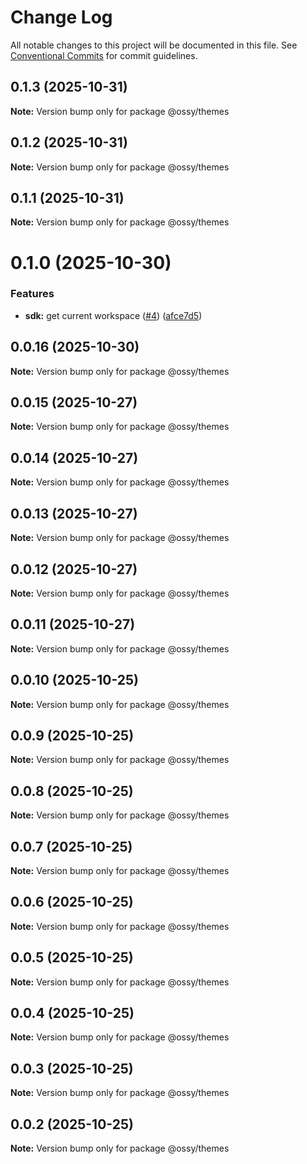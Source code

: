 # Change Log

All notable changes to this project will be documented in this file.
See [Conventional Commits](https://conventionalcommits.org) for commit guidelines.

## 0.1.3 (2025-10-31)

**Note:** Version bump only for package @ossy/themes





## 0.1.2 (2025-10-31)

**Note:** Version bump only for package @ossy/themes





## 0.1.1 (2025-10-31)

**Note:** Version bump only for package @ossy/themes





# 0.1.0 (2025-10-30)


### Features

* **sdk:** get current workspace ([#4](https://github.com/ossy-se/packages/issues/4)) ([afce7d5](https://github.com/ossy-se/packages/commit/afce7d5787af42691f62c9eba672ea1be000e19e))





## 0.0.16 (2025-10-30)

**Note:** Version bump only for package @ossy/themes





## 0.0.15 (2025-10-27)

**Note:** Version bump only for package @ossy/themes





## 0.0.14 (2025-10-27)

**Note:** Version bump only for package @ossy/themes





## 0.0.13 (2025-10-27)

**Note:** Version bump only for package @ossy/themes





## 0.0.12 (2025-10-27)

**Note:** Version bump only for package @ossy/themes





## 0.0.11 (2025-10-27)

**Note:** Version bump only for package @ossy/themes





## 0.0.10 (2025-10-25)

**Note:** Version bump only for package @ossy/themes





## 0.0.9 (2025-10-25)

**Note:** Version bump only for package @ossy/themes





## 0.0.8 (2025-10-25)

**Note:** Version bump only for package @ossy/themes





## 0.0.7 (2025-10-25)

**Note:** Version bump only for package @ossy/themes





## 0.0.6 (2025-10-25)

**Note:** Version bump only for package @ossy/themes





## 0.0.5 (2025-10-25)

**Note:** Version bump only for package @ossy/themes





## 0.0.4 (2025-10-25)

**Note:** Version bump only for package @ossy/themes





## 0.0.3 (2025-10-25)

**Note:** Version bump only for package @ossy/themes





## 0.0.2 (2025-10-25)

**Note:** Version bump only for package @ossy/themes
